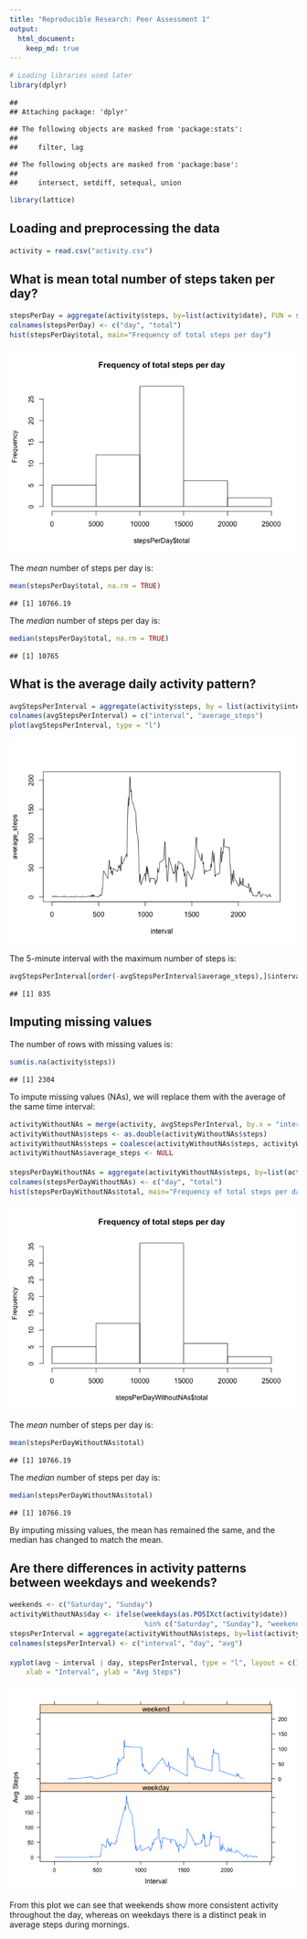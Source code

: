 ```yaml
---
title: "Reproducible Research: Peer Assessment 1"
output: 
  html_document:
    keep_md: true
---
```



```r
# Loading libraries used later
library(dplyr)
```

```
## 
## Attaching package: 'dplyr'
```

```
## The following objects are masked from 'package:stats':
## 
##     filter, lag
```

```
## The following objects are masked from 'package:base':
## 
##     intersect, setdiff, setequal, union
```

```r
library(lattice)
```

## Loading and preprocessing the data


```r
activity = read.csv("activity.csv")
```

## What is mean total number of steps taken per day?

```r
stepsPerDay = aggregate(activity$steps, by=list(activity$date), FUN = sum)
colnames(stepsPerDay) <- c("day", "total")
hist(stepsPerDay$total, main="Frequency of total steps per day")
```

![](PA1_template_files/figure-html/unnamed-chunk-3-1.png)<!-- -->

The *mean* number of steps per day is: 


```r
mean(stepsPerDay$total, na.rm = TRUE)
```

```
## [1] 10766.19
```

The *median* number of steps per day is:


```r
median(stepsPerDay$total, na.rm = TRUE)
```

```
## [1] 10765
```

## What is the average daily activity pattern?


```r
avgStepsPerInterval = aggregate(activity$steps, by = list(activity$interval), FUN = mean, na.rm = TRUE)
colnames(avgStepsPerInterval) = c("interval", "average_steps")
plot(avgStepsPerInterval, type = "l")
```

![](PA1_template_files/figure-html/unnamed-chunk-6-1.png)<!-- -->

The 5-minute interval with the maximum number of steps is:


```r
avgStepsPerInterval[order(-avgStepsPerInterval$average_steps),]$interval[1]
```

```
## [1] 835
```

## Imputing missing values

The number of rows with missing values is:


```r
sum(is.na(activity$steps))
```

```
## [1] 2304
```

To impute missing values (NAs), we will replace them with the average of the same time interval:


```r
activityWithoutNAs = merge(activity, avgStepsPerInterval, by.x = "interval", by.y = "interval")
activityWithoutNAs$steps <- as.double(activityWithoutNAs$steps)
activityWithoutNAs$steps = coalesce(activityWithoutNAs$steps, activityWithoutNAs$average_steps)
activityWithoutNAs$average_steps <- NULL

stepsPerDayWithoutNAs = aggregate(activityWithoutNAs$steps, by=list(activityWithoutNAs$date), FUN = sum)
colnames(stepsPerDayWithoutNAs) <- c("day", "total")
hist(stepsPerDayWithoutNAs$total, main="Frequency of total steps per day")
```

![](PA1_template_files/figure-html/unnamed-chunk-9-1.png)<!-- -->

The *mean* number of steps per day is: 


```r
mean(stepsPerDayWithoutNAs$total)
```

```
## [1] 10766.19
```

The *median* number of steps per day is:


```r
median(stepsPerDayWithoutNAs$total)
```

```
## [1] 10766.19
```

By imputing missing values, the mean has remained the same, and the median has changed to match the mean.


## Are there differences in activity patterns between weekdays and weekends?


```r
weekends <- c("Saturday", "Sunday")
activityWithoutNAs$day <- ifelse(weekdays(as.POSIXct(activity$date)) 
                                 %in% c("Saturday", "Sunday"), "weekend", "weekday")
stepsPerInterval = aggregate(activityWithoutNAs$steps, by=list(activityWithoutNAs$interval, activityWithoutNAs$day), FUN = mean)
colnames(stepsPerInterval) <- c("interval", "day", "avg")

xyplot(avg ~ interval | day, stepsPerInterval, type = "l", layout = c(1, 2), 
    xlab = "Interval", ylab = "Avg Steps")
```

![](PA1_template_files/figure-html/unnamed-chunk-12-1.png)<!-- -->

From this plot we can see that weekends show more consistent activity throughout the day, whereas on weekdays there is a distinct peak in average steps during mornings.
